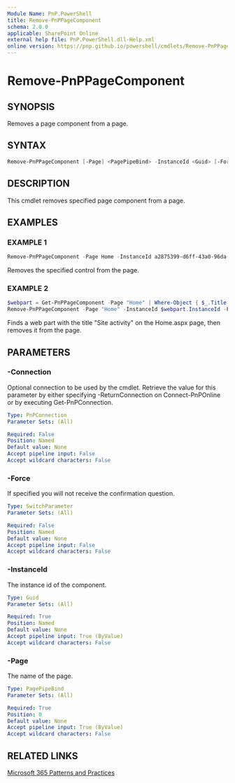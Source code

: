 ```yaml
---
Module Name: PnP.PowerShell
title: Remove-PnPPageComponent
schema: 2.0.0
applicable: SharePoint Online
external help file: PnP.PowerShell.dll-Help.xml
online version: https://pnp.github.io/powershell/cmdlets/Remove-PnPPageComponent.html
---
```

 
# Remove-PnPPageComponent

## SYNOPSIS
Removes a page component from a page.

## SYNTAX

```powershell
Remove-PnPPageComponent [-Page] <PagePipeBind> -InstanceId <Guid> [-Force] [-Connection <PnPConnection>]
```

## DESCRIPTION
This cmdlet removes specified page component from a page.

## EXAMPLES

### EXAMPLE 1
```powershell
Remove-PnPPageComponent -Page Home -InstanceId a2875399-d6ff-43a0-96da-be6ae5875f82
```

Removes the specified control from the page.

### EXAMPLE 2
```powershell
$webpart = Get-PnPPageComponent -Page "Home" | Where-Object { $_.Title -eq "Site activity" }
Remove-PnPPageComponent -Page "Home" -InstanceId $webpart.InstanceId -Force
```

Finds a web part with the title "Site activity" on the Home.aspx page, then removes it from the page.

## PARAMETERS

### -Connection
Optional connection to be used by the cmdlet. Retrieve the value for this parameter by either specifying -ReturnConnection on Connect-PnPOnline or by executing Get-PnPConnection.

```yaml
Type: PnPConnection
Parameter Sets: (All)

Required: False
Position: Named
Default value: None
Accept pipeline input: False
Accept wildcard characters: False
```

### -Force
If specified you will not receive the confirmation question.

```yaml
Type: SwitchParameter
Parameter Sets: (All)

Required: False
Position: Named
Default value: None
Accept pipeline input: False
Accept wildcard characters: False
```

### -InstanceId
The instance id of the component.

```yaml
Type: Guid
Parameter Sets: (All)

Required: True
Position: Named
Default value: None
Accept pipeline input: True (ByValue)
Accept wildcard characters: False
```

### -Page
The name of the page.

```yaml
Type: PagePipeBind
Parameter Sets: (All)

Required: True
Position: 0
Default value: None
Accept pipeline input: True (ByValue)
Accept wildcard characters: False
```



## RELATED LINKS

[Microsoft 365 Patterns and Practices](https://aka.ms/m365pnp)


